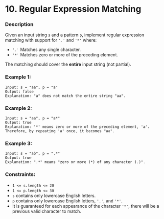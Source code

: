 # 10. Regular Expression Matching

### Description

Given an input string `s` and a pattern `p`, implement regular expression matching with support for `'.'` and `'*'` where:
* `'.'` Matches any single character.
* `'*'` Matches zero or more of the preceding element.

The matching should cover the **entire** input string (not partial).

### Example 1:

```
Input: s = "aa", p = "a"
Output: false
Explanation: "a" does not match the entire string "aa".
```

### Example 2:

```
Input: s = "aa", p = "a*"
Output: true
Explanation: '*' means zero or more of the preceding element, 'a'. Therefore, by repeating 'a' once, it becomes "aa".
```

### Example 3:
```
Input: s = "ab", p = ".*"
Output: true
Explanation: ".*" means "zero or more (*) of any character (.)".
```
 

### Constraints:

 * `1 <= s.length <= 20`
 * `1 <= p.length <= 30`
 * `s` contains only lowercase English letters.
 * `p` contains only lowercase English letters, `'.'`, and `'*'`.
 * It is guaranteed for each appearance of the character `'*'`, there will be a previous valid character to match.
